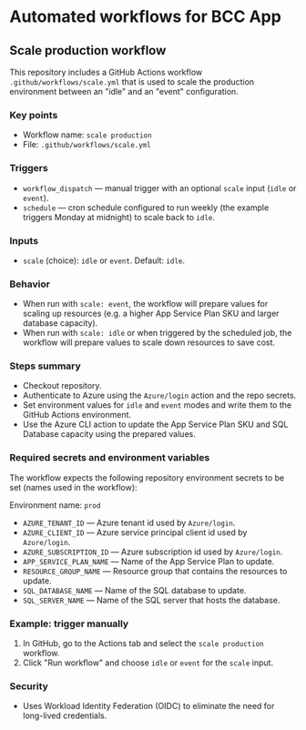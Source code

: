 # Automated workflows for BCC App

## Scale production workflow

This repository includes a GitHub Actions workflow `.github/workflows/scale.yml` that is used to scale the production environment between an "idle" and an "event" configuration.

### Key points

- Workflow name: `scale production`
- File: `.github/workflows/scale.yml`

### Triggers

- `workflow_dispatch` — manual trigger with an optional `scale` input (`idle` or `event`).
- `schedule` — cron schedule configured to run weekly (the example triggers Monday at midnight) to scale back to `idle`.

### Inputs

- `scale` (choice): `idle` or `event`. Default: `idle`.

### Behavior

- When run with `scale: event`, the workflow will prepare values for scaling up resources (e.g. a higher App Service Plan SKU and larger database capacity).
- When run with `scale: idle` or when triggered by the scheduled job, the workflow will prepare values to scale down resources to save cost.

### Steps summary

- Checkout repository.
- Authenticate to Azure using the `Azure/login` action and the repo secrets.
- Set environment values for `idle` and `event` modes and write them to the GitHub Actions environment.
- Use the Azure CLI action to update the App Service Plan SKU and SQL Database capacity using the prepared values.

### Required secrets and environment variables

The workflow expects the following repository environment secrets to be set (names used in the workflow):

Environment name: `prod`

- `AZURE_TENANT_ID` — Azure tenant id used by `Azure/login`.
- `AZURE_CLIENT_ID` — Azure service principal client id used by `Azure/login`.
- `AZURE_SUBSCRIPTION_ID` — Azure subscription id used by `Azure/login`.
- `APP_SERVICE_PLAN_NAME` — Name of the App Service Plan to update.
- `RESOURCE_GROUP_NAME` — Resource group that contains the resources to update.
- `SQL_DATABASE_NAME` — Name of the SQL database to update.
- `SQL_SERVER_NAME` — Name of the SQL server that hosts the database.

### Example: trigger manually

1. In GitHub, go to the Actions tab and select the `scale production` workflow.
2. Click "Run workflow" and choose `idle` or `event` for the `scale` input.

### Security

- Uses Workload Identity Federation (OIDC) to eliminate the need for long-lived credentials.
